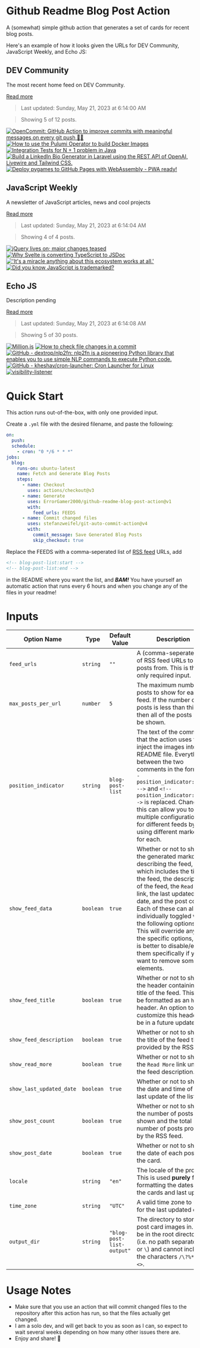 # Github Readme Blog Post Action

A (somewhat) simple github action that generates a set of cards for recent blog posts.

Here's an example of how it looks given the URLs for DEV Community, JavaScript Weekly, and Echo JS:

<!-- post-list:start -->
## DEV Community

The most recent home feed on DEV Community.

[Read more](https://dev.to)
> Last updated: Sunday, May 21, 2023 at 6:14:00 AM

> Showing 5 of 12 posts.

[![OpenCommit: GitHub Action to improve commits with meaningful messages on every `git push` 🤯🔫](https://raw.githubusercontent.com/ErrorGamer2000/github-readme-blog-post-action/main/generated_files/DEV_Community/OpenCommit__GitHub_Action_to_improve_commits_with_meaningful_messages_on_every_`git_push`_🤯🔫.svg)](https://dev.to/disukharev/opencommit-github-action-to-improve-commits-with-meaningful-messages-on-every-git-push-1i3a)
[![How to use the Pulumi Operator to build Docker Images](https://raw.githubusercontent.com/ErrorGamer2000/github-readme-blog-post-action/main/generated_files/DEV_Community/How_to_use_the_Pulumi_Operator_to_build_Docker_Images.svg)](https://dev.to/martinp/how-to-use-the-pulumi-operator-to-build-docker-images-17oe)
[![Integration Tests for N + 1 problem in Java](https://raw.githubusercontent.com/ErrorGamer2000/github-readme-blog-post-action/main/generated_files/DEV_Community/Integration_Tests_for_N_+_1_problem_in_Java.svg)](https://dev.to/kirekov/integration-tests-for-n-1-problem-in-java-3b2i)
[![Build a LinkedIn Bio Generator in Laravel using the REST API of OpenAI, Livewire and Tailwind CSS.](https://raw.githubusercontent.com/ErrorGamer2000/github-readme-blog-post-action/main/generated_files/DEV_Community/Build_a_LinkedIn_Bio_Generator_in_Laravel_using_the_REST_API_of_OpenAI__Livewire_and_Tailwind_CSS..svg)](https://dev.to/nxvv/build-a-linkedin-bio-generator-in-laravel-using-the-rest-api-of-openai-livewire-and-tailwind-css-1253)
[![Deploy pygames to GitHub Pages with WebAssembly - PWA ready!](https://raw.githubusercontent.com/ErrorGamer2000/github-readme-blog-post-action/main/generated_files/DEV_Community/Deploy_pygames_to_GitHub_Pages_with_WebAssembly_-_PWA_ready!.svg)](https://dev.to/sandy_codes_py/deploy-pygames-to-github-pages-with-webassembly-56po)


## JavaScript Weekly

A newsletter of JavaScript articles, news and cool projects

[Read more](https://javascriptweekly.com/)
> Last updated: Sunday, May 21, 2023 at 6:14:04 AM

> Showing 4 of 4 posts.

[![jQuery lives on; major changes teased](https://raw.githubusercontent.com/ErrorGamer2000/github-readme-blog-post-action/main/generated_files/JavaScript_Weekly/jQuery_lives_on;_major_changes_teased.svg)](https://javascriptweekly.com/issues/639)
[![Why Svelte is converting TypeScript to JSDoc](https://raw.githubusercontent.com/ErrorGamer2000/github-readme-blog-post-action/main/generated_files/JavaScript_Weekly/Why_Svelte_is_converting_TypeScript_to_JSDoc.svg)](https://javascriptweekly.com/issues/638)
[!['It's a miracle anything about this ecosystem works at all.'](https://raw.githubusercontent.com/ErrorGamer2000/github-readme-blog-post-action/main/generated_files/JavaScript_Weekly/'It's_a_miracle_anything_about_this_ecosystem_works_at_all.'.svg)](https://javascriptweekly.com/issues/637)
[![Did you know JavaScript is trademarked?](https://raw.githubusercontent.com/ErrorGamer2000/github-readme-blog-post-action/main/generated_files/JavaScript_Weekly/Did_you_know_JavaScript_is_trademarked_.svg)](https://javascriptweekly.com/issues/636)


## Echo JS

Description pending

[Read more](
http://www.echojs.com
)
> Last updated: Sunday, May 21, 2023 at 6:14:08 AM

> Showing 5 of 30 posts.

[![Million.js](https://raw.githubusercontent.com/ErrorGamer2000/github-readme-blog-post-action/main/generated_files/_Echo_JS_/Million.js.svg)](https://million.dev/)
[![How to check file changes in a commit](https://raw.githubusercontent.com/ErrorGamer2000/github-readme-blog-post-action/main/generated_files/_Echo_JS_/How_to_check_file_changes_in_a_commit.svg)](https://frontendroom.com/check-file-changes-in-a-commit/)
[![GitHub - dextrop/nlp2fn: nlp2fn is a pioneering Python library that enables you to use simple NLP commands to execute Python code.](https://raw.githubusercontent.com/ErrorGamer2000/github-readme-blog-post-action/main/generated_files/_Echo_JS_/GitHub_-_dextrop_nlp2fn__nlp2fn_is_a_pioneering_Python_library_that_enables_you_to_use_simple_NLP_commands_to_execute_Python_code..svg)](https://github.com/dextrop/nlp2fn)
[![GitHub - kheshav/cron-launcher: Cron Launcher for Linux](https://raw.githubusercontent.com/ErrorGamer2000/github-readme-blog-post-action/main/generated_files/_Echo_JS_/GitHub_-_kheshav_cron-launcher__Cron_Launcher_for_Linux.svg)](https://github.com/kheshav/cron-launcher)
[![visibility-listener](https://raw.githubusercontent.com/ErrorGamer2000/github-readme-blog-post-action/main/generated_files/_Echo_JS_/visibility-listener.svg)](https://www.npmjs.com/package/visibility-listener)


<!-- post-list:end -->

# Quick Start

This action runs out-of-the-box, with only one provided input.

Create a `.yml` file with the desired filename, and paste the following:

```yml
on:
  push:
  schedule:
    - cron: "0 */6 * * *"
jobs:
  blog:
    runs-on: ubuntu-latest
    name: Fetch and Generate Blog Posts
    steps:
      - name: Checkout
        uses: actions/checkout@v3
      - name: Generate
        uses: ErrorGamer2000/github-readme-blog-post-action@v1
        with:
          feed_urls: FEEDS
      - name: Commit changed files
        uses: stefanzweifel/git-auto-commit-action@v4
        with:
          commit_message: Save Generated Blog Posts
          skip_checkout: true
```

Replace the FEEDS with a comma-seperated list of [RSS feed](https://rss.com/blog/how-do-rss-feeds-work/) URLs, add

```md
<!-- blog-post-list:start -->
<!-- blog-post-list:end -->
```

in the README where you want the list, and **_BAM!_** You have yourself an automatic action that runs every 6 hours and when you change any of the files in your readme!

# Inputs

<table>
  <thead>
    <tr>
      <th>Option Name</th>
      <th>Type</th>
      <th>Default Value</th>
      <th>Description</th>
    </tr>
  </thead>
  <tbody>
    <tr>
      <td><code>feed_urls</code></td>
      <td><code>string</code></td>
      <td><code>""</code></td>
      <td>A (comma-seperated) list of RSS feed URLs to load posts from. This is the only required input.</td>
    </tr>
    <tr>
      <td><code>max_posts_per_url</code></td>
      <td><code>number</code></td>
      <td><code>5</code></td>
      <td>The maximum number of posts to show for each feed. If the number of posts is less than this, then all of the posts will be shown.</td>
    </tr>
    <tr>
      <td><code>position_indicator</code></td>
      <td><code>string</code></td>
      <td><code>blog-post-list</code></td>
      <td>The text of the comments that the action uses to inject the images into the README file. Everything between the two comments in the form <code>&lt;!-- position_indicator:start --&gt;</code> and <code>&lt;!-- position_indicator:end --&gt;</code> is replaced. Changing this can allow you to use multiple configurations for different feeds by using different markers for each.</td>
    </tr>
    <tr>
      <td><code>show_feed_data</code></td>
      <td><code>boolean</code></td>
      <td><code>true</code></td>
      <td>Whether or not to show the generated markdown describing the feed, which includes the title of the feed, the description of the feed, the <code>Read More</code> link, the last updated date, and the post count. Each of these can also be individually toggled with the following options. This will override any of the specific options, so it is better to disable/enable them specifically if you want to remove some elements.</td>
    </tr>
    <tr>
      <td><code>show_feed_title</code></td>
      <td><code>boolean</code></td>
      <td><code>true</code></td>
      <td>Whether or not to show the header containing the title of the feed. This will be formatted as an <code>h2</code> header. An option to customize this header will be in a future update.</td>
    </tr>
    <tr>
      <td><code>show_feed_description</code></td>
      <td><code>boolean</code></td>
      <td><code>true</code></td>
      <td>Whether or not to show the title of the feed that is provided by the RSS feed.</td>
    </tr>
    <tr>
      <td><code>show_read_more</code></td>
      <td><code>boolean</code></td>
      <td><code>true</code></td>
      <td>Whether or not to show the <code>Read More</code> link under the feed description.</td>
    </tr>
    <tr>
      <td><code>show_last_updated_date</code></td>
      <td><code>boolean</code></td>
      <td><code>true</code></td>
      <td>Whether or not to show the date and time of the last update of the list.</td>
    </tr>
    <tr>
      <td><code>show_post_count</code></td>
      <td><code>boolean</code></td>
      <td><code>true</code></td>
      <td>Whether or not to show the number of posts shown and the total number of posts provided by the RSS feed.</td>
    </tr>
    <tr>
      <td><code>show_post_date</code></td>
      <td><code>boolean</code></td>
      <td><code>true</code></td>
      <td>Whether or not to show the date of each post on the card.</td>
    </tr>
    <tr>
      <td><code>locale</code></td>
      <td><code>string</code></td>
      <td><code>"en"</code></td>
      <td>The locale of the project. This is used <strong>purely</strong> for formatting the dates of the cards and last update.</td>
    </tr>
    <tr>
      <td><code>time_zone</code></td>
      <td><code>string</code></td>
      <td><code>"UTC"</code></td>
      <td>A valid time zone to use for the last updated date.</td>
    </tr>
    <tr>
      <td><code>output_dir</code></td>
      <td><code>string</code></td>
      <td><code>"blog-post-list-output"</code></td>
      <td>The directory to store the post card images in. Must be in the root directory (i.e. no path separators <code>/</code> or <code>\</code>) and cannot include the characters <code>/\?%*:|"&lt;&gt;</code>.</td>
    </tr>
<!--
    <tr>
      <td><code></code></td>
      <td><cde></cde></td>
      <td><code></code></td>
      <td></td>
    </tr>
-->
  </tbody>
</table>

# Usage Notes

- Make sure that you use an action that will commit changed files to the repository after this action has run, so that the files actually get changed.
- I am a solo dev, and will get back to you as soon as I can, so expect to wait several weeks depending on how many other issues there are.
- Enjoy and share! 🤗
